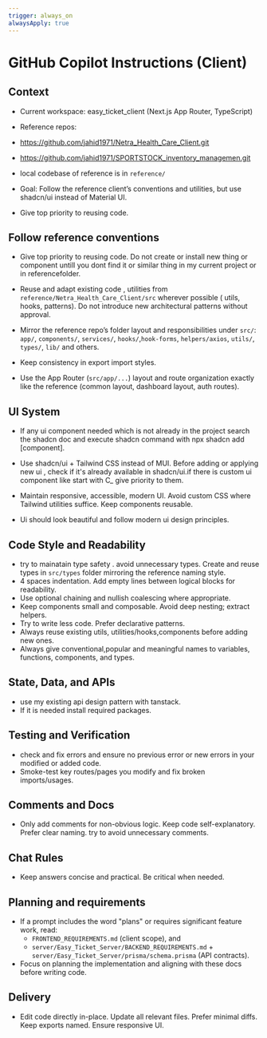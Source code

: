 ```yaml
---
trigger: always_on
alwaysApply: true
---
```

# GitHub Copilot Instructions (Client)

## Context
- Current workspace: easy_ticket_client (Next.js App Router, TypeScript)
- Reference repos:

 - https://github.com/jahid1971/Netra_Health_Care_Client.git

 - https://github.com/jahid1971/SPORTSTOCK_inventory_managemen.git

-  local codebase of reference  is in `reference/`

- Goal: Follow the reference client’s conventions and utilities, but use shadcn/ui instead of Material UI.

- Give top priority to reusing code.

## Follow reference  conventions
- Give top priority to reusing code. Do not create or install new thing or component untill you dont find it or similar thing in my current project or in referencefolder.
- Reuse and adapt existing code , utilities from `reference/Netra_Health_Care_Client/src` wherever possible ( utils, hooks,  patterns). Do not introduce new architectural patterns without approval.
- Mirror the reference repo’s folder layout and responsibilities under `src/`: `app/`, `components/`, `services/`, `hooks/`,`hook-forms`, `helpers/axios`, `utils/`, `types/`, `lib/` and others.

-  Keep consistency in export import styles.
- Use the App Router (`src/app/...`) layout and route organization exactly like the reference (common layout, dashboard layout, auth routes).

## UI System

- If any ui component  needed which is not already in the project search the shadcn doc and execute shadcn command with npx shadcn add [component].

- Use shadcn/ui + Tailwind CSS instead of MUI. Before adding or applying new ui , check if it's already available in shadcn/ui.if there is custom ui component like start with C_ give  priority to them.
- Maintain responsive, accessible, modern UI. Avoid custom CSS where Tailwind utilities suffice. Keep components reusable.

- Ui should look beautiful and follow modern ui design principles.

## Code Style and Readability
- try to mainatain type safety  . avoid  unnecessary types. Create and reuse types in `src/types` folder mirroring the reference naming style.
- 4 spaces indentation. Add empty lines between logical blocks for readability.
- Use optional chaining and nullish coalescing where appropriate.
- Keep components small and composable. Avoid deep nesting; extract helpers.
- Try to write less code. Prefer declarative patterns.
- Always reuse existing utils, utilities/hooks,components before adding new ones.
- Always give conventional,popular and meaningful names to variables, functions, components, and types.


## State, Data, and APIs

 - use my existing api design pattern with tanstack.
 - If it is needed install required packages.

## Testing and Verification
-  check and fix  errors and ensure no previous error or new  errors in your modified or added code.
- Smoke-test key routes/pages you modify  and fix broken imports/usages.

## Comments and Docs
- Only add comments for non-obvious logic. Keep code self-explanatory. Prefer clear naming. try to avoid unnecessary comments.

## Chat Rules
- Keep answers concise and practical. Be critical when needed.

## Planning and requirements
- If a prompt includes the word "plans" or requires significant feature work, read:
  - `FRONTEND_REQUIREMENTS.md` (client scope), and
  - `server/Easy_Ticket_Server/BACKEND_REQUIREMENTS.md` + `server/Easy_Ticket_Server/prisma/schema.prisma` (API contracts).
- Focus on planning the implementation and aligning with these docs before writing code.

## Delivery
- Edit code directly in-place. Update all relevant files. Prefer minimal diffs. Keep exports named. Ensure responsive UI.
